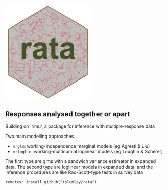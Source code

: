 <img src="inst/figures/rata.png" height="300"/>

## Responses analysed together or apart

Building on 'rimu', a package for inference with multiple-response data

Two main modelling approaches

- `mrglm`: working-independence marginal models (eg Agresti & Liu)
- `mrloglin`: working-multinomial loglinear models (eg Loughin & Scherer)

The first type are glms with a sandwich variance estimator in expanded data. 
The second type are loglinear models in expanded data, and the inference procedures 
are like Rao-Scott-type tests in survey data

```
remotes::install_github("tslumley/rata")
```
